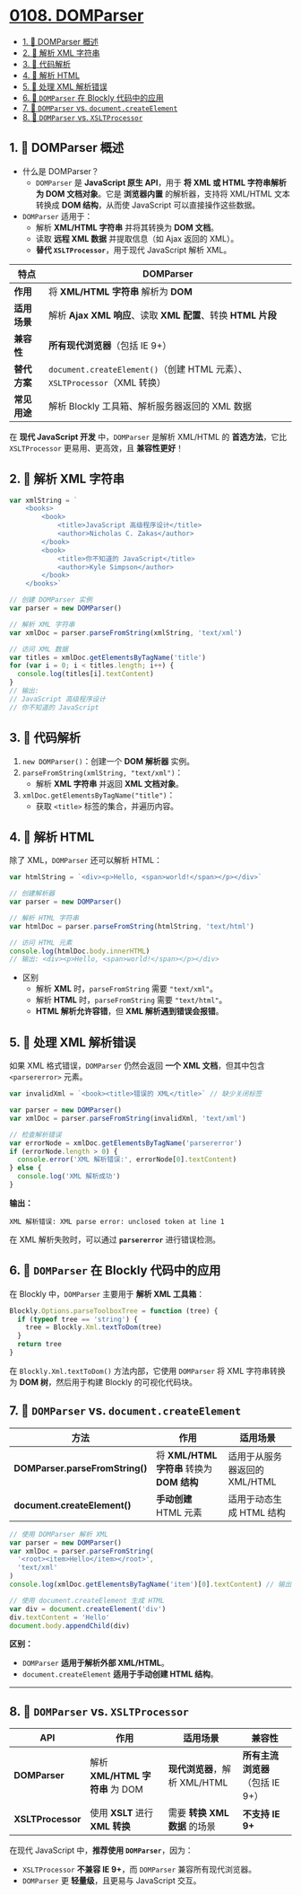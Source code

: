 # [0108. DOMParser](https://github.com/Tdahuyou/html-css-js/tree/main/0108.%20DOMParser)

<!-- region:toc -->
- [1. 📒 DOMParser 概述](#1--domparser-概述)
- [2. 📒 解析 XML 字符串](#2--解析-xml-字符串)
- [3. 📒 代码解析](#3--代码解析)
- [4. 📒 解析 HTML](#4--解析-html)
- [5. 📒 处理 XML 解析错误](#5--处理-xml-解析错误)
- [6. 📒 `DOMParser` 在 Blockly 代码中的应用](#6--domparser-在-blockly-代码中的应用)
- [7. 📒 `DOMParser` vs. `document.createElement`](#7--domparser-vs-documentcreateelement)
- [8. 📒 `DOMParser` vs. `XSLTProcessor`](#8--domparser-vs-xsltprocessor)
<!-- endregion:toc -->

## 1. 📒 DOMParser 概述

- 什么是 DOMParser？
  - `DOMParser` 是 **JavaScript 原生 API**，用于 **将 XML 或 HTML 字符串解析为 DOM 文档对象**。它是 **浏览器内置** 的解析器，支持将 XML/HTML 文本转换成 **DOM 结构**，从而使 JavaScript 可以直接操作这些数据。
- `DOMParser` 适用于：
  - 解析 **XML/HTML 字符串** 并将其转换为 **DOM 文档**。
  - 读取 **远程 XML 数据** 并提取信息（如 Ajax 返回的 XML）。
  - **替代 `XSLTProcessor`**，用于现代 JavaScript 解析 XML。

| **特点**     | **DOMParser**                                                             |
| ------------ | ------------------------------------------------------------------------- |
| **作用**     | 将 **XML/HTML 字符串** 解析为 **DOM**                                     |
| **适用场景** | 解析 **Ajax XML 响应**、读取 **XML 配置**、转换 **HTML 片段**             |
| **兼容性**   | **所有现代浏览器**（包括 IE 9+）                                          |
| **替代方案** | `document.createElement()`（创建 HTML 元素）、`XSLTProcessor`（XML 转换） |
| **常见用途** | 解析 Blockly 工具箱、解析服务器返回的 XML 数据                            |

在 **现代 JavaScript 开发** 中，`DOMParser` 是解析 XML/HTML 的 **首选方法**，它比 `XSLTProcessor` 更易用、更高效，且 **兼容性更好**！

## 2. 📒 解析 XML 字符串

```javascript
var xmlString = `
    <books>
        <book>
            <title>JavaScript 高级程序设计</title>
            <author>Nicholas C. Zakas</author>
        </book>
        <book>
            <title>你不知道的 JavaScript</title>
            <author>Kyle Simpson</author>
        </book>
    </books>`

// 创建 DOMParser 实例
var parser = new DOMParser()

// 解析 XML 字符串
var xmlDoc = parser.parseFromString(xmlString, 'text/xml')

// 访问 XML 数据
var titles = xmlDoc.getElementsByTagName('title')
for (var i = 0; i < titles.length; i++) {
  console.log(titles[i].textContent)
}
// 输出:
// JavaScript 高级程序设计
// 你不知道的 JavaScript
```

## 3. 📒 代码解析

1. `new DOMParser()`：创建一个 **DOM 解析器** 实例。
2. `parseFromString(xmlString, "text/xml")`：
   - 解析 **XML 字符串** 并返回 **XML 文档对象**。
3. `xmlDoc.getElementsByTagName("title")`：
   - 获取 `<title>` 标签的集合，并遍历内容。

## 4. 📒 解析 HTML

除了 XML，`DOMParser` 还可以解析 HTML：

```javascript
var htmlString = `<div><p>Hello, <span>world!</span></p></div>`

// 创建解析器
var parser = new DOMParser()

// 解析 HTML 字符串
var htmlDoc = parser.parseFromString(htmlString, 'text/html')

// 访问 HTML 元素
console.log(htmlDoc.body.innerHTML)
// 输出: <div><p>Hello, <span>world!</span></p></div>
```

- 区别
  - 解析 **XML** 时，`parseFromString` 需要 `"text/xml"`。
  - 解析 **HTML** 时，`parseFromString` 需要 `"text/html"`。
  - **HTML 解析允许容错**，但 **XML 解析遇到错误会报错**。

## 5. 📒 处理 XML 解析错误

如果 XML 格式错误，`DOMParser` 仍然会返回 **一个 XML 文档**，但其中包含 `<parsererror>` 元素。

```javascript
var invalidXml = `<book><title>错误的 XML</title>` // 缺少关闭标签

var parser = new DOMParser()
var xmlDoc = parser.parseFromString(invalidXml, 'text/xml')

// 检查解析错误
var errorNode = xmlDoc.getElementsByTagName('parsererror')
if (errorNode.length > 0) {
  console.error('XML 解析错误:', errorNode[0].textContent)
} else {
  console.log('XML 解析成功')
}
```

**输出：**

```
XML 解析错误: XML parse error: unclosed token at line 1
```

在 XML 解析失败时，可以通过 **`parsererror`** 进行错误检测。

## 6. 📒 `DOMParser` 在 Blockly 代码中的应用

在 Blockly 中，`DOMParser` 主要用于 **解析 XML 工具箱**：

```javascript
Blockly.Options.parseToolboxTree = function (tree) {
  if (typeof tree == 'string') {
    tree = Blockly.Xml.textToDom(tree)
  }
  return tree
}
```

在 `Blockly.Xml.textToDom()` 方法内部，它使用 `DOMParser` 将 XML 字符串转换为 **DOM 树**，然后用于构建 Blockly 的可视化代码块。

## 7. 📒 `DOMParser` vs. `document.createElement`

| 方法                            | 作用                                       | 适用场景                      |
| ------------------------------- | ------------------------------------------ | ----------------------------- |
| **DOMParser.parseFromString()** | 将 **XML/HTML 字符串** 转换为 **DOM 结构** | 适用于从服务器返回的 XML/HTML |
| **document.createElement()**    | **手动创建** HTML 元素                     | 适用于动态生成 HTML 结构      |

```javascript
// 使用 DOMParser 解析 XML
var parser = new DOMParser()
var xmlDoc = parser.parseFromString(
  '<root><item>Hello</item></root>',
  'text/xml'
)
console.log(xmlDoc.getElementsByTagName('item')[0].textContent) // 输出: Hello

// 使用 document.createElement 生成 HTML
var div = document.createElement('div')
div.textContent = 'Hello'
document.body.appendChild(div)
```

**区别：**

- `DOMParser` **适用于解析外部 XML/HTML**。
- `document.createElement` **适用于手动创建 HTML 结构**。

---

## 8. 📒 `DOMParser` vs. `XSLTProcessor`

| API               | 作用                            | 适用场景                      | 兼容性                           |
| ----------------- | ------------------------------- | ----------------------------- | -------------------------------- |
| **DOMParser**     | 解析 **XML/HTML 字符串** 为 DOM | **现代浏览器**，解析 XML/HTML | **所有主流浏览器**（包括 IE 9+） |
| **XSLTProcessor** | 使用 **XSLT** 进行 **XML 转换** | 需要 **转换 XML 数据** 的场景 | **不支持 IE 9+**                 |

在现代 JavaScript 中，**推荐使用 `DOMParser`**，因为：

- `XSLTProcessor` **不兼容 IE 9+**，而 `DOMParser` 兼容所有现代浏览器。
- `DOMParser` 更 **轻量级**，且更易与 JavaScript 交互。
